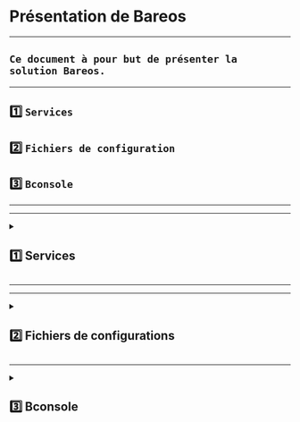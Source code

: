# Présentation de Bareos

---

## `Ce document à pour but de présenter la solution Bareos.`

---

## 1️⃣ `Services`
## 2️⃣ `Fichiers de configuration`
## 3️⃣ `Bconsole` 

---
---

<details>
<summary>
<h2>
1️⃣ Services
</h2>
</summary>

![cartographie de parcours utilisateur](https://github.com/user-attachments/assets/a9e90c68-b42c-4522-b262-428a2a5f6723)


## Composants ou services Bareos

### Bareos est composé des principaux composants ou services suivants : 

* ### Director
* ### Console
* ### File
* ### Storage
* ### Monitor.

---
---

## `Daemon Director`

### Le Director est le programme de contrôle central de tous les autres daemon. 
### Planifie et supervise toutes les opérations de sauvegarde, restauration, vérification et archivage. 
### Utilisation de Director pour planifier les sauvegardes et restaurer les fichiers. 
### ⚠️ Le Director s'exécute en tant que daemon (ou service) en arrière-plan.


---

## `Console`

### La console Bareos ( bconsole ) est le programme qui permet à l'administrateur ou à l'utilisateur de communiquer avec Bareos Director. 
### Elle s'exécute dans une fenêtre shell (interface TTY).

--- 

## `Daemon File ou ordinateur client ou FD`

### Le file deamon est un programme qui doit être installé sur chaque machine (cliente) à sauvegarder. À la demande du director Bareos, il recherche les fichiers à sauvegarder et les envoie (leurs données) au daemon de storage Bareos.
### Spécifique au système d'exploitation sur lequel il s'exécute et chargé de fournir les attributs, données,  du fichier lorsque demandé par le director Bareos.

---

## `Daemon Storage ou SD`

### Le daemon storage ,à la demande du director , reçoit les données d'un deamon de file et  stock les attributs et données des fichiers sur les supports ou volumes de sauvegarde physiques. En cas de demande de restauration, il est chargé de rechercher les données et de les envoyer au daemon de file.

---

## `Monitor`

### Les services de catalogue regroupent les logiciels responsables de la maintenance des index de fichiers et des bases de données de volumes pour tous les fichiers sauvegardés. Ils permettent de localiser et de restaurer rapidement tout fichier souhaité. Le catalogue conserve un enregistrement de tous les volumes utilisés, de toutes les tâches exécutées et de tous les fichiers enregistrés.


[terminologie](https://docs.bareos.org/IntroductionAndTutorial/WhatIsBareos.html#terminology)



</details>

---
---

<details>
<summary>
<h2>
2️⃣ Fichiers de configurations
</h2>
</summary>

## 📝
## Ce chapitre a pour but de `présenter` les  `fichiers de configuration`, pour une première utilisation de `Bareos`, il faut approfondir le sujet pour pouvoir complexifier les sauvegardes, les supports ainsi que la fréquence ou le type de fichier sauvegardés.
## Bareos-dir est le chef d'orchestre du logiciel, via le shell (ssh conseillé car beaucoup de fichier de conf) configuration des fichier pour déterminer toutes les otions de sauvegarde
## ⚠️Bareos-dir est le dossier de configuration principal ou l'on passe le plus de temps.⚠️

---
# I) `Bareos-DIR`
# II) `Bareos-SD`
# III) `Bareos -FD`
# IV) `Dépendances` 

---



# I) `Bareos-DIR`

### Ces fichiers de configuration se trouver dans le dossier `/etc/bareos/bareos-dir.d` :

* ## 1.1) `catalog`

### Catalog sert à `définir` la `base de données` utilisée pour stocker toutes les `métadonnées de sauvegarde`.
### Il est édité lors de l'instalation de Bareos.

    Exemple
      Catalog {
        Name = MyCatalog
        dbname = "bareos"
        dbuser = "bareos"
        dbpassword = "<PASSWORD>"
        dbaddress = localhost
      }

[RESSOURCE](https://docs.bareos.org/Configuration/Director.html#directorresourcecatalog)

---

* ## 1.2) `client`
### Client sert à `identifier le client` sur lequel on veut réaliser la sauvegarde/restauration.
    
    Client {
      Name = clientwin1-fd
      Address = 192.168.0.111      # IP du client Windows
      FDPort = 9102
      Catalog = MyCatalog
      Password = "<PASSWORD>"
    }

[RESSOURCE](https://docs.bareos.org/Configuration/Director.html#client-resource)

---

* ## 1.3) `console`
### `Console` est installé et configuré lors de l'intallation de `Bareos-WebUi`

 
    #
    # Restricted console used by bareos-webui
    #
    Console {
      Name = admin
      Password = "admin"
      Profile = "webui-admin"


      # As php does not support TLS-PSK,
      # and the director has TLS enabled by default,
      # we need to either disable TLS or setup
      # TLS with certificates.
      #
      # For testing purposes we disable it here
      TLS Enable = No
    }

---

* ## 1.4) `director` 
### Director contient les information pour `l'execution de tache du daemon Bareos-dir`, configuré lors de l'instalation de Bareos

    Director {                            # define myself
      Name = bareos-dir
      QueryFile = "/usr/lib/bareos/scripts/query.sql" # Fichier contenant des requêtes SQL pré-définies utilisables via la console (bconsole) pour générer des rapports personnalisés.
      Maximum Concurrent Jobs = 10
      Password = "<PASSWORD>"         # Console password
      Messages = Daemon
      Auditing = yes

      # Enable the Heartbeat if you experience connection losses
      # (eg. because of your router or firewall configuration).
      # Additionally the Heartbeat can be enabled in bareos-sd and bareos-fd.
      #
      # Heartbeat Interval = 1 min

      # remove comment from "Plugin Directory" to load plugins from specified directory.
      # if "Plugin Names" is defined, only the specified plugins will be loaded,
      # otherwise all director plugins (*-dir.so) from the "Plugin Directory".
      #
      # Plugin Directory = "/usr/lib/bareos/plugins"
      # Plugin Names = ""
    }


[RESSOURCE](https://docs.bareos.org/Configuration/Director.html#director-resource)

* ## 1.5) `fileset`

### Fichier qui `indique ce qui doit être sauvegardé` et où, permet d'inclure et d'exclure des données/fichier etc...
### Particulier pour les clients Windows voir ce [TUTO](https://svennd.be/creating-a-windows-fileset-for-bareos/)

    FileSet {
      # Nom du FileSet
    Name = "windowsbackup"

      # Active la copie de volume shadow (VSS) pour sauvegarder les fichiers ouverts
      Enable VSS = yes

      # Dossier    inclure dans la sauvegarde
      Include {
        File = "C:/Users/sednal/Documents/testbareos"

        Options {
          # Configurations suppl  mentaires
          Signature = MD5        # Algorithme de signature pour verifier l'integrite   des fichiers
          IgnoreCase = yes       # Ignore la casse des noms de fichiers (utile sous Windows)
          noatime = yes          # Ne met pas a jour les horodatages d'accees des fichiers
        }
      }
    }







[RESSOURCE](https://docs.bareos.org/Configuration/Director.html#fileset-resource)

* ## 1.6) `job`
### ⚠️ Fichier `très important` qui créer une tache pour les sauvegarde ou restauration et qui `coordonne les différent fichier de configuration`.⚠️

      Job {
      Name = windowsbackup1
      Type = Backup
      level = Full
      Client = clientwin1-fd
      FileSet = windowsbackup
      Schedule = first
      Storage = test
      Pool = RAID1
      Messages = Standard
      Priority = 10
    }

[RESSOURCE](https://docs.bareos.org/Configuration/Director.html#job-resource)

* ## 1.7) `jobdefs`
### `Template` pour le fichier `Job`, on peux rajounter un ligne Jobdefs, ainsi on évite les erreurs et l'on gagne du temps

### Fichier de base : 

      JobDefs {
        Name = "DefaultJob"
        Type = Backup
        Level = Incremental
        Client = bareos-fd
        FileSet = "SelfTest"                     # selftest fileset
        Schedule = "WeeklyCycle"
        Storage = File
        Messages = Standard
        Pool = Incremental
        Priority = 10
        Write Bootstrap = "/var/lib/bareos/%c.bsr"
        Full Backup Pool = Full                  # write Full Backups into "Full" Pool
        Differential Backup Pool = Differential  # write Diff Backups into "Differential" Pool
        Incremental Backup Pool = Incremental    # write Incr Backups into "Incremental" Pool
    }


* ## 1.8) `messages`

### `Message` gére les `log`, où et comment. Deux type 
* ### `Daemon` : Utilisé dans la configuration globale du `Director`, du `Storage Daemon` ou du `File Daemon`, ce bloc s'applique à des événements systéme.
* ### `Standart` : `majoritérement` pour créer des log pour les `Jobs`.

      Messages {
        Name = Daemon
        Description = "Message delivery for daemon messages (no job)."
        mailcommand = "/usr/bin/bsmtp -h localhost -f \"\(Bareos\) \<%r\>\" -s \"Bareos daemon message\" %r"
        mail = root = all, !skipped, !audit
        console = all, !skipped, !saved, !audit
        append = "/var/log/bareos/bareos.log" = all, !skipped, !audit
        append = "/var/log/bareos/bareos-audit.log" = audit
      }

---

    Messages {
        Name = Standard
        Description = "Reasonable message delivery -- send most everything to email address and to the console."
        operatorcommand = "/usr/bin/bsmtp -h localhost -f \"\(Bareos\) \<%r\>\" -s \"Bareos: Intervention needed for %j\" %r"
        mailcommand = "/usr/bin/bsmtp -h localhost -f \"\(Bareos\) \<%r\>\" -s \"Bareos: %t %e of %c %l\" %r"
        operator = root = mount
        mail = root = all, !skipped, !saved, !audit
        console = all, !skipped, !saved, !audit
        append = "/var/log/bareos/bareos.log" = all, !skipped, !saved, !audit
        catalog = all, !skipped, !saved, !audit
      }


[RESSOURCE](https://docs.bareos.org/Configuration/Messages.html#messages-configuration)

* ## 1.9) `pool`

### Pool est un regroupement logique de volumes de sauvegarde

      Pool {
        Name = RAID1
        Pool Type = Backup
        Recycle = yes
        AutoPrune = yes
        Volume Retention = 30 days
        Maximum Volumes = 10
        Label Format = "RAID1Vol-"
      }
      
[RESSOURCE](https://docs.bareos.org/Configuration/Director.html#pool-resource)

* ## 1.10) `profile`

### Profile `définit les droits d'accès` pour un `admin` dans Bareos. Il sert à spécifier ce qu’un utilisateur peut faire ou voir via la console `bconsole` ou via `Bareos-WebUi`.

      Profile {
         Name = operator
         Description = "Profile allowing normal Bareos operations."

         Command ACL = !.bvfs_clear_cache, !.exit, !.sql
         Command ACL = !configure, !create, !delete, !purge, !prune, !sqlquery, !umount, !unmount
         Command ACL = *all*

         Catalog ACL = *all*
         Client ACL = *all*
         FileSet ACL = *all*
         Job ACL = *all*
         Plugin Options ACL = *all*
         Pool ACL = *all*
         Schedule ACL = *all*
         Storage ACL = *all*
         Where ACL = *all*


[RESSOURCE](https://docs.bareos.org/Configuration/Director.html#profile-resource)

* ## 1.11) `schedule`

### Schedule sert à créer un agenda de sauvegarde automatique

      Schedule {
        Name = "WeeklyCycle"
        Run = Full 1st sat at 21:00
        Run = Differential 2nd-5th sat at 21:00
        Run = Incremental mon-fri at 21:00
      }

[RESSOURCE](https://docs.bareos.org/Configuration/Director.html#schedule-resource)

* ## 1.12) `storage`

### Storage gére les `volume physique` en liens avec `Bareo-SD`.

      Storage {
        Name = test
        Address = 192.168.0.173  # Adresse du serveur ou lieux de stocage
        Password = "<PASSWORD>"
        Device = RAID1
        Media Type = File
      }
[RESSOURCE](https://docs.bareos.org/Configuration/Director.html#storage-resource)

* ## 1.13) `user`

### User peut contenir des fichiers liés à la gestion des utilisateurs et de leurs permissions pour l'accès à bconsole



[RESSOURCE](https://docs.bareos.org/Configuration/Director.html#user-resource)

---
---

# II) `Bareos-SD`



# III) `Bareos -FD`

---

### Ce [TUT0](https://docs.bareos.org/Configuration/Director.html#director-configuration) présente tous les fichiers de configuration de Bareos-dir
### A retrouver dans /etc/bareos/bareo-dir.d


# IV) `Dépendances` 



</details>

---




<details>
<summary>
<h2>
3️⃣ Bconsole 
</h2>
</summary>



</details>
